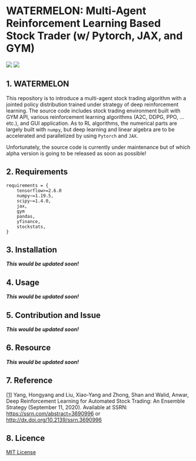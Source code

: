 # WATERMELON: Multi-Agent Reinforcement Learning Based Stock Trader (w/ Pytorch, JAX, and GYM)

<img src="https://img.shields.io/badge/python-3.7%20%7C%203.8%20%7C%203.9-blue"/>
<img src="https://codecov.io/gh/scikit-learn/scikit-learn/branch/main/graph/badge.svg?token=Pk8G9gg3y9"/>

## 1. WATERMELON
This repository is to introduce a multi-agent stock trading algorithm with a jointed policy distribution trained under strategy of deep reinforcement learning. The source code includes stock trading environment built with GYM API, various reinforcement learning algorithms (A2C, DDPG, PPO, ... etc.), and GUI application. As to RL algorithms, the numerical parts are largely built with `numpy`, but deep learning and linear algebra are to be accelerated and parallelized by using `Pytorch` and `JAX`. 

Unfortunately, the source code is currently under maintenance but of which alpha version is going to be released as soon as possible!


## 2. Requirements
```
requirements = { 
    tensorflow>=2.6.0
    numpy~=1.19.5,
    scipy~=1.4.0,
    jax,
    gym
    pandas,
    yfinance,
    stockstats,
}
```


## 3. Installation 
***This would be updated soon!***


## 4. Usage
***This would be updated soon!***


## 5. Contribution and Issue
***This would be updated soon!***


## 6. Resource
***This would be updated soon!***


## 7. Reference
[[1]](https://damoracapital.com/wp-content/uploads/2021/04/Deep-reinforcement-learning-for-Automated-Stock-trading-Ensemble-Strategy-ID3690996.pdf) Yang, Hongyang and Liu, Xiao-Yang and Zhong, Shan and Walid, Anwar, Deep Reinforcement Learning for Automated Stock Trading: An Ensemble Strategy (September 11, 2020). Available at SSRN: https://ssrn.com/abstract=3690996 or http://dx.doi.org/10.2139/ssrn.3690996


## 8. Licence
[MIT License](./LICENSE)
